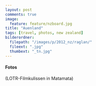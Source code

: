 ```yaml
---
layout: post
comments: true
image: 
  feature: feature/nzboard.jpg
title: "Auenland"
tags: [travel, photos, new zealand]
bilderordner:
  filepath: "/images/p/2012_nz/raglan/"
  fileext: ".jpg"
  thumbext: "_tn.jpg"
---
```


#### Fotos
(LOTR-Filmkulissen in Matamata)

